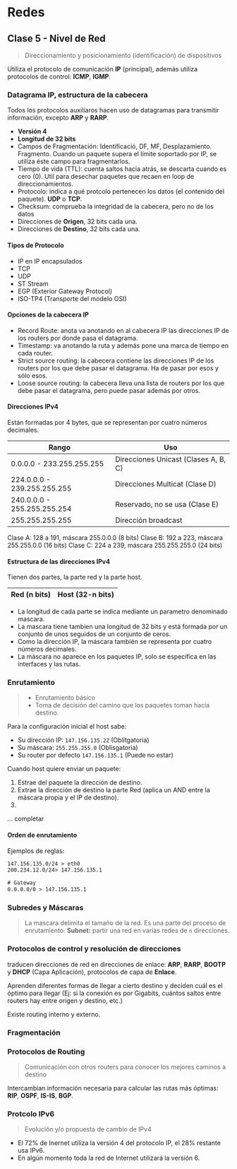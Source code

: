 # Redes

## Clase 5 - Nivel de Red

> Direccionamiento y posicionamiento (identificación) de dispositivos

Utiliza el protocolo de comunicación **IP** (principal), además utiliza protocolos de control: **ICMP**, **IGMP**.

### Datagrama IP, estructura de la cabecera

Todos los protocolos auxiliaros hacen uso de datagramas para transmitir información, excepto **ARP** y **RARP**.

+ **Versión 4**
+ **Longitud de 32 bits**
+ Campos de Fragmentación: Identificació, DF, MF, Desplazamiento. Fragmento. Cuando un paquete supera el límite soportado por IP, se utiliza éste campo para fragmentarlos.
+ Tiempo de vida (TTL): cuenta saltos hacia atrás, se descarta cuando es cero (0). Util para desechar paquetes que recaen en loop de direccionamientos.
+ Protocolo: indica a qué protcolo pertenecen los datos (el contenido del paquete). **UDP** o **TCP**.
+ Checksum: comprueba la integridad de la cabecera, pero no de los datos
+ Direcciones de **Origen**, 32 bits cada una.
+ Direcciones de **Destino**, 32 bits cada una.

#### Tipos de Protocolo

+ IP en IP encapsulados
+ TCP
+ UDP
+ ST Stream
+ EGP (Exterior Gateway Protocol)
+ ISO-TP4 (Transporte del modelo OSI)

#### Opciones de la cabecera IP

+ Record Route: anota va anotando en al cabecera IP las direcciones IP de los routers por donde pasa el datagrama.
+ Timestamp: va anotando la ruta y además pone una marca de tiempo en cada router.
+ Strict source routing: la cabecera contiene las direcciones IP de los routers por los que debe pasar el datagrama. Ha de pasar por esos y sólo esos.
+ Loose source routing: la cabecera lleva una lista de routers por los que debe pasar el datagrama, pero puede pasar además por otros.

#### Direcciones IPv4

Están formadas por 4 bytes, que se representan por cuatro números decimales.

| Rango                       | Uso                                    |
| --------------------------- | -------------------------------------- |
| 0.0.0.0 - 233.255.255.255   | Direcciones Unicast  (Clases A, B, C)  |
| 224.0.0.0 - 239.255.255.255 | Direcciones Multicat (Clase D)         |
| 240.0.0.0 - 255.255.255.254 | Reservado, no se usa (Clase E)         |
| 255.255.255.255             | Dirección broadcast                    |

Clase A: 128 a 191, máscara 255.0.0.0     (8 bits)
Clase B: 192 a 223, máscara 255.255.0.0   (16 bits)
Clase C: 224 a 239, máscara 255.255.255.0 (24 bits)

#### Estructura de las direcciones IPv4

Tienen dos partes, la parte red y la parte host.

| Red (n bits) | Host (32-n bits) |
| ------------ | ---------------- |

+ La longitud de cada parte se indica mediante un parametro denominado mascara.
+ La mascara tiene tambien una longitud de 32 bits y está formada por un conjunto de unos seguidos de un conjunto de ceros.
+ Como la dirección IP, la máscara también se representa por cuatro números decimales.
+ La máscara no aparece en los paquetes IP, solo se especifica en las interfaces y las rutas.

### Enrutamiento

> + Enrutamiento básico
> + Toma de decisión del camino que los paquetes toman hacia destino.

Para la configuración inicial el host sabe:

+ Su dirección IP: `147.156.135.22` (Oblitgatoria)
+ Su máscara: `255.255.255.0` (Oblisgatoria)
+ Su router por defecto `147.156.135.1` (Puede no estar)

Cuando host quiere enviar un paquete:

1. Estrae del paquete la dirección de destino.
2. Extrae la dirección de destino la parte Red (aplica un AND entre la máscara propia y el IP de destino).
3. 

... completar

#### Orden de enrutamiento

Ejemplos de reglas:

```txt
147.156.135.0/24 > eth0
200.234.12.0/24> 147.156.135.1

# Gateway
0.0.0.0/0 > 147.156.135.1
```



### Subredes y Máscaras

> La mascara delimita el tamaño de la red. Es una parte del proceso de enrutamiento.
> **Subnet:** partir una red en varias redes de `n` direcciones.

### Protocolos de control y resolución de direcciones

traducen direcciones de red en direcciones de enlace: **ARP**, **RARP**, **BOOTP** y **DHCP** (Capa Aplicación), protocolos de capa de **Enlace**.

Aprenden diferentes formas de llegar a cierto destino y deciden cuál es el óptimo para llegar (Ej: si la conexión es por Gigabits, cuántos saltos entre routers hay entre origen y destino, etc.)

Existe routing interno y externo.

### Fragmentación



### Protocolos de Routing

> Comunicación con otros routers para conocer los mejores caminos a destino

Intercambian información necesaria para calcular las rutas más óptimas: **RIP**, **OSPF**, **IS-IS**, **BGP**.

### Protcolo IPv6

> Evolución y/o propuesta de cambio de IPv4

+ El 72% de Inernet utiliza la versión 4 del protocolo IP, el 28% restante usa IPv6.
+ En algún momento toda la red de Internet utilizará la versión 6.

